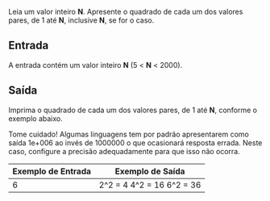 Leia um valor inteiro **N**. Apresente o quadrado de cada um dos valores pares, de 1 até **N**, inclusive **N**, se for o caso.

## Entrada

A entrada contém um valor inteiro **N** (5 < **N** < 2000).

## Saída

Imprima o quadrado de cada um dos valores pares, de 1 até **N**, conforme o exemplo abaixo.

Tome cuidado! Algumas linguagens tem por padrão apresentarem como saída 1e+006 ao invés de 1000000 o que ocasionará resposta errada. Neste caso, configure a precisão adequadamente para que isso não ocorra.

 

| Exemplo de Entrada | Exemplo de Saída          |
| ------------------ | ------------------------- |
| 6                  | 2^2 = 4 4^2 = 16 6^2 = 36 |